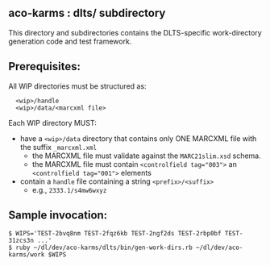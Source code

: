 ## aco-karms : dlts/ subdirectory

This directory and subdirectories contains the DLTS-specific
work-directory generation code and test framework.

## Prerequisites:
All WIP directories must be structured as:
```
  <wip>/handle
  <wip>/data/<marcxml file>
```

Each WIP directory MUST:
* have a ```<wip>/data``` directory that contains only ONE MARCXML file with the suffix ```_marcxml.xml```
  * the MARCXML file must validate against the ```MARC21slim.xsd``` schema.
  * the MARCXML file must contain ```<controlfield tag="003">``` an ```<controlfield tag="001">``` elements
* contain a ```handle``` file containing a string ```<prefix>/<suffix>```
  * e.g., ```2333.1/s4mw6wxyz```

## Sample invocation:

```
$ WIPS='TEST-2bvq8nm TEST-2fqz6kb TEST-2ngf2ds TEST-2rbp0bf TEST-31zcs3n ...'
$ ruby ~/dl/dev/aco-karms/dlts/bin/gen-work-dirs.rb ~/dl/dev/aco-karms/work $WIPS
```

